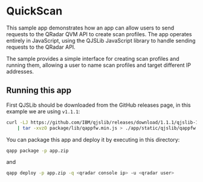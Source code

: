 # QuickScan

This sample app demonstrates how an app can allow users to send requests to the QRadar QVM API to create scan profiles.
The app operates entirely in JavaScript, using the QJSLib JavaScript library to handle sending requests to the QRadar
API.

The sample provides a simple interface for creating scan profiles and running them, allowing a user to name scan
profiles and target different IP addresses.

## Running this app

First QJSLib should be downloaded from the GitHub releases page, in this example we are using `v1.1.1`:

```bash
curl -LJ https://github.com/IBM/qjslib/releases/download/1.1.1/qjslib-1.1.1.tgz \
    | tar -xvzO package/lib/qappfw.min.js > ./app/static/qjslib/qappfw.min.js
```

You can package this app and deploy it by executing in this directory:

```bash
qapp package -p app.zip
```

and

```bash
qapp deploy -p app.zip -q <qradar console ip> -u <qradar user>
```
